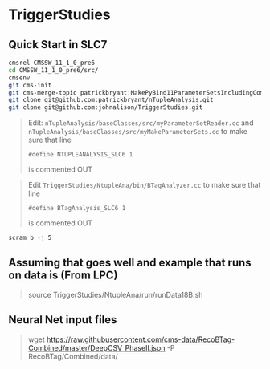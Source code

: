# TriggerStudies

## Quick Start in SLC7

```bash
cmsrel CMSSW_11_1_0_pre6
cd CMSSW_11_1_0_pre6/src/
cmsenv 
git cms-init
git cms-merge-topic patrickbryant:MakePyBind11ParameterSetsIncludingCommandLineArguments
git clone git@github.com:patrickbryant/nTupleAnalysis.git
git clone git@github.com:johnalison/TriggerStudies.git
```

> Edit:
>  `nTupleAnalysis/baseClasses/src/myParameterSetReader.cc`
> and
>  `nTupleAnalysis/baseClasses/src/myMakeParameterSets.cc`
> to make sure that line
>
>    `#define NTUPLEANALYSIS_SLC6 1` 
>
> is commented OUT


>Edit 
>`TriggerStudies/NtupleAna/bin/BTagAnalyzer.cc`
>to make sure that line
>
>  `#define BTagAnalysis_SLC6 1` 
>
> is commented OUT

```bash
scram b -j 5
```


## Assuming that goes well and example that runs on data is (From LPC)

> source TriggerStudies/NtupleAna/run/runData18B.sh



## Neural Net input files

> wget https://raw.githubusercontent.com/cms-data/RecoBTag-Combined/master/DeepCSV_PhaseII.json -P RecoBTag/Combined/data/